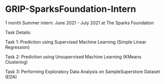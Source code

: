 # GRIP-SparksFoundation-Intern
1 month Summer intern: June 2021 - July 2021 at The Sparks Foundation

Task Details: 

Task 1: Prediction using Supervised Machine Learning (Simple Linear Regression)

Task 2: Prediction using Unsupervised Machine Learning (KMeans Clustering)

Task 3: Performing Exploratory Data Analysis on SampleSuperstore Dataset (EDA)
